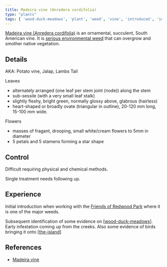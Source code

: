 ```yaml
---
title: Madeira vine (Anredera cordifolia)
type: "plants"
tags: [ 'wood-duck-meadows', 'plant', 'weed', 'vine', 'introduced', 'invasive' ]
---
```




[Madeira vine (Anredera cordifolia)](https://en.wikipedia.org/wiki/Anredera_cordifolia)  is an ornamental, succulent, South American vine. It is [serious environmental weed](https://www.business.qld.gov.au/industries/farms-fishing-forestry/agriculture/biosecurity/plants/invasive/restricted/madeira-vine) that can overgrow and smother native vegetation. 

## Details 

AKA: Potato vine, Jalap, Lambs Tail

Leaves
- alternately arranged (one leaf per stem joint (node)) along the stem 
- sub-sessile (with a very small leaf stalk)
- slightly fleshy, bright green, normally glossy above, glabrous (hairless)
- heart-shaped or broadly ovate (triangular in outline), 20-120 mm long, 15-100 mm wide. 

Flowers 
- masses of fragant, drooping, small white/cream flowers to 5mm in diameter
- 5 petals and 5 stamens forming a star shape

## Control 

Difficult requiring physical and chemical methods.

Single treatment needs following up.

## Experience

Initial introduction when working with the [Friends of Redwood Park](https://fep.org.au/our-parks/redwood-park/) where it is one of the major weeds. 

Subsequent identification of some evidence on [[wood-duck-meadows]]. Early infestation coming up from the creeks. Also some evidence of birds bringing it onto [[the-island]]

## References

- [Madeira vine](https://weeds.org.au/profiles/madeira-vine-jalap/)

[//begin]: # "Autogenerated link references for markdown compatibility"
[wood-duck-meadows]: ../wood-duck-meadows "Wood duck meadows"
[the-island]: ../the-island "The Island"
[//end]: # "Autogenerated link references"